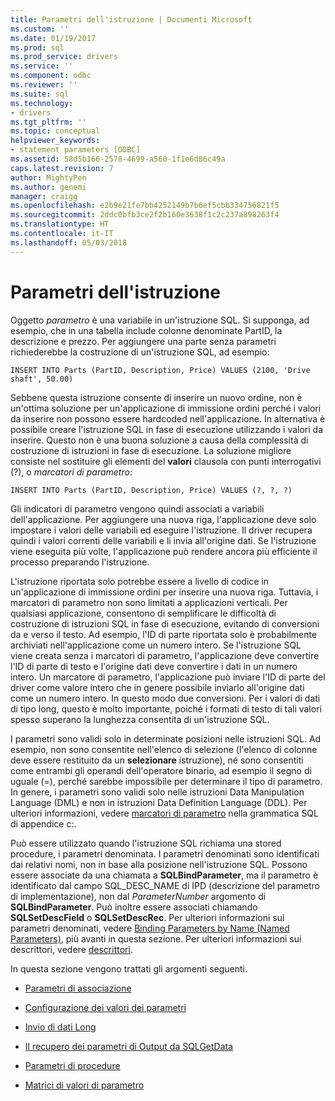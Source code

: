 ```yaml
---
title: Parametri dell'istruzione | Documenti Microsoft
ms.custom: ''
ms.date: 01/19/2017
ms.prod: sql
ms.prod_service: drivers
ms.service: ''
ms.component: odbc
ms.reviewer: ''
ms.suite: sql
ms.technology:
- drivers
ms.tgt_pltfrm: ''
ms.topic: conceptual
helpviewer_keywords:
- statement parameters [ODBC]
ms.assetid: 58d5b166-2578-4699-a560-1f1e6d86c49a
caps.latest.revision: 7
author: MightyPen
ms.author: genemi
manager: craigg
ms.openlocfilehash: e2b9e21fe7bb4252149b7b6ef5cbb334756821f5
ms.sourcegitcommit: 2ddc0bfb3ce2f2b160e3638f1c2c237a898263f4
ms.translationtype: HT
ms.contentlocale: it-IT
ms.lasthandoff: 05/03/2018
---
```

# <a name="statement-parameters"></a>Parametri dell'istruzione
Oggetto *parametro* è una variabile in un'istruzione SQL. Si supponga, ad esempio, che in una tabella include colonne denominate PartID, la descrizione e prezzo. Per aggiungere una parte senza parametri richiederebbe la costruzione di un'istruzione SQL, ad esempio:  
  
```  
INSERT INTO Parts (PartID, Description, Price) VALUES (2100, 'Drive shaft', 50.00)  
```  
  
 Sebbene questa istruzione consente di inserire un nuovo ordine, non è un'ottima soluzione per un'applicazione di immissione ordini perché i valori da inserire non possono essere hardcoded nell'applicazione. In alternativa è possibile creare l'istruzione SQL in fase di esecuzione utilizzando i valori da inserire. Questo non è una buona soluzione a causa della complessità di costruzione di istruzioni in fase di esecuzione. La soluzione migliore consiste nel sostituire gli elementi del **valori** clausola con punti interrogativi (?), o *marcatori di parametro*:  
  
```  
INSERT INTO Parts (PartID, Description, Price) VALUES (?, ?, ?)  
```  
  
 Gli indicatori di parametro vengono quindi associati a variabili dell'applicazione. Per aggiungere una nuova riga, l'applicazione deve solo impostare i valori delle variabili ed eseguire l'istruzione. Il driver recupera quindi i valori correnti delle variabili e li invia all'origine dati. Se l'istruzione viene eseguita più volte, l'applicazione può rendere ancora più efficiente il processo preparando l'istruzione.  
  
 L'istruzione riportata solo potrebbe essere a livello di codice in un'applicazione di immissione ordini per inserire una nuova riga. Tuttavia, i marcatori di parametro non sono limitati a applicazioni verticali. Per qualsiasi applicazione, consentono di semplificare le difficoltà di costruzione di istruzioni SQL in fase di esecuzione, evitando di conversioni da e verso il testo. Ad esempio, l'ID di parte riportata solo è probabilmente archiviati nell'applicazione come un numero intero. Se l'istruzione SQL viene creata senza i marcatori di parametro, l'applicazione deve convertire l'ID di parte di testo e l'origine dati deve convertire i dati in un numero intero. Un marcatore di parametro, l'applicazione può inviare l'ID di parte del driver come valore intero che in genere possibile inviarlo all'origine dati come un numero intero. In questo modo due conversioni. Per i valori di dati di tipo long, questo è molto importante, poiché i formati di testo di tali valori spesso superano la lunghezza consentita di un'istruzione SQL.  
  
 I parametri sono validi solo in determinate posizioni nelle istruzioni SQL. Ad esempio, non sono consentite nell'elenco di selezione (l'elenco di colonne deve essere restituito da un **selezionare** istruzione), né sono consentiti come entrambi gli operandi dell'operatore binario, ad esempio il segno di uguale (=), perché sarebbe impossibile per determinare il tipo di parametro. In genere, i parametri sono validi solo nelle istruzioni Data Manipulation Language (DML) e non in istruzioni Data Definition Language (DDL). Per ulteriori informazioni, vedere [marcatori di parametro](../../../odbc/reference/appendixes/parameter-markers.md) nella grammatica SQL di appendice c:.  
  
 Può essere utilizzato quando l'istruzione SQL richiama una stored procedure, i parametri denominata. I parametri denominati sono identificati dai relativi nomi, non in base alla posizione nell'istruzione SQL. Possono essere associate da una chiamata a **SQLBindParameter**, ma il parametro è identificato dal campo SQL_DESC_NAME di IPD (descrizione del parametro di implementazione), non dal *ParameterNumber* argomento di **SQLBindParameter**. Può inoltre essere associati chiamando **SQLSetDescField** o **SQLSetDescRec**. Per ulteriori informazioni sui parametri denominati, vedere [Binding Parameters by Name (Named Parameters)](../../../odbc/reference/develop-app/binding-parameters-by-name-named-parameters.md), più avanti in questa sezione. Per ulteriori informazioni sui descrittori, vedere [descrittori](../../../odbc/reference/develop-app/descriptors.md).  
  
 In questa sezione vengono trattati gli argomenti seguenti.  
  
-   [Parametri di associazione](../../../odbc/reference/develop-app/binding-parameters-odbc.md)  
  
-   [Configurazione dei valori dei parametri](../../../odbc/reference/develop-app/setting-parameter-values.md)  
  
-   [Invio di dati Long](../../../odbc/reference/develop-app/sending-long-data.md)  
  
-   [Il recupero dei parametri di Output da SQLGetData](../../../odbc/reference/develop-app/retrieving-output-parameters-using-sqlgetdata.md)  
  
-   [Parametri di procedure](../../../odbc/reference/develop-app/procedure-parameters.md)  
  
-   [Matrici di valori di parametro](../../../odbc/reference/develop-app/arrays-of-parameter-values.md)
